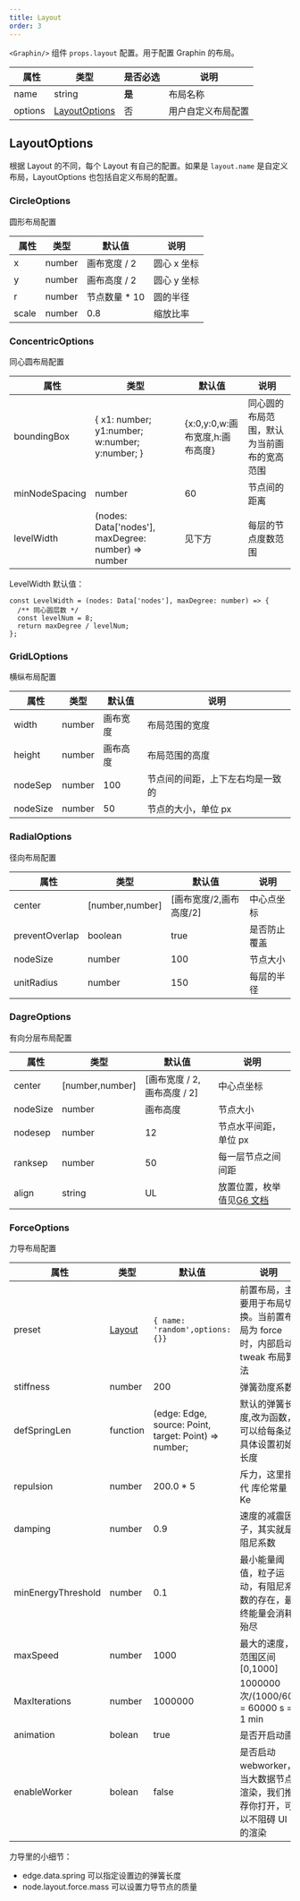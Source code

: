 ```yaml
---
title: Layout
order: 3
---
```


`<Graphin/>` 组件 `props.layout` 配置。用于配置 Graphin 的布局。

|   属性  | 类型                            | 是否必选 | 说明               |
| ------- | ------------------------------- | -------- | ------------------ |
| name    | string                          | **是**   | 布局名称           |
| options | [LayoutOptions](#layoutoptions) | 否       | 用户自定义布局配置 |

## LayoutOptions

根据 Layout 的不同，每个 Layout 有自己的配置。如果是 `layout.name` 是自定义布局，LayoutOptions 也包括自定义布局的配置。

### CircleOptions

圆形布局配置

|   属性 | 类型   | 默认值         | 说明        |
| ------ | ------ | -------------- | ----------- |
| x      | number | 画布宽度 / 2   | 圆心 x 坐标 |
| y      | number | 画布高度 / 2   | 圆心 y 坐标 |
| r      | number | 节点数量 \* 10 | 圆的半径    |
| scale  | number | 0.8            | 缩放比率    |

### ConcentricOptions

同心圆布局配置

|   属性         | 类型                                                | 默认值                          | 说明                                       |
| -------------- | --------------------------------------------------- | ------------------------------- | ------------------------------------------ |
| boundingBox    | { x1: number; y1:number; w:number; y:number; }      | {x:0,y:0,w:画布宽度,h:画布高度} | 同心圆的布局范围，默认为当前画布的宽高范围 |
| minNodeSpacing | number                                              | 60                              | 节点间的距离                               |
| levelWidth     | (nodes: Data['nodes'], maxDegree: number) => number | 见下方                          | 每层的节点度数范围                         |

LevelWidth 默认值：

```tsx
const LevelWidth = (nodes: Data['nodes'], maxDegree: number) => {
  /** 同心圆层数 */
  const levelNum = 8;
  return maxDegree / levelNum;
};
```

### GridLOptions

横纵布局配置

|   属性   | 类型   | 默认值   | 说明                             |
| -------- | ------ | -------- | -------------------------------- |
| width    | number | 画布宽度 | 布局范围的宽度                   |
| height   | number | 画布高度 | 布局范围的高度                   |
| nodeSep  | number | 100      | 节点间的间距，上下左右均是一致的 |
| nodeSize | number | 50       | 节点的大小，单位 px              |

### RadialOptions

径向布局配置

|   属性         | 类型            | 默认值                  | 说明         |
| -------------- | --------------- | ----------------------- | ------------ |
| center         | [number,number] | [画布宽度/2,画布高度/2] | 中心点坐标   |
| preventOverlap | boolean         | true                    | 是否防止覆盖 |
| nodeSize       | number          | 100                     | 节点大小     |
| unitRadius     | number          | 150                     | 每层的半径   |

### DagreOptions

有向分层布局配置

|   属性   | 类型            | 默认值                       | 说明                                                                    |
| -------- | --------------- | ---------------------------- | ----------------------------------------------------------------------- |
| center   | [number,number] | [画布宽度 / 2, 画布高度 / 2] | 中心点坐标                                                              |
| nodeSize | number          | 画布高度                     | 节点大小                                                                |
| nodesep  | number          | 12                           | 节点水平间距，单位 px                                                   |
| ranksep  | number          | 50                           | 每一层节点之间间距                                                      |
| align    | string          | UL                           | 放置位置，枚举值见[G6 文档](https://www.yuque.com/antv/g6/fkhp3c#sSXQJ) |

### ForceOptions

力导布局配置

|   属性             | 类型                          | 默认值                                                | 说明                                                                       |
| ------------------ | ----------------------------- | ----------------------------------------------------- | -------------------------------------------------------------------------- |
| preset             | [Layout](/zh/docs/api/layout) | `{ name: 'random',options:{}}`                        | 前置布局，主要用于布局切换。当前置布局为 force 时，内部启动 tweak 布局算法 |
| stiffness          | number                        | 200                                                   | 弹簧劲度系数                                                               |
| defSpringLen       | function                      | (edge: Edge, source: Point, target: Point) => number; | 默认的弹簧长度,改为函数，可以给每条边具体设置初始长度                      |
| repulsion          | number                        | 200.0 \* 5                                            | 斥力，这里指代 库伦常量 Ke                                                 |
| damping            | number                        | 0.9                                                   | 速度的减震因子，其实就是阻尼系数                                           |
| minEnergyThreshold | number                        | 0.1                                                   | 最小能量阈值，粒子运动，有阻尼系数的存在，最终能量会消耗殆尽               |
| maxSpeed           | number                        | 1000                                                  | 最大的速度，范围区间 [0,1000]                                              |
| MaxIterations      | number                        | 1000000                                               | 1000000 次/(1000/60) = 60000 s = 1 min                                     |
| animation          | bolean                        | true                                                  | 是否开启动画                                                               |
| enableWorker       | bolean                        | false                                                 | 是否启动 webworker，当大数据节点渲染，我们推荐你打开，可以不阻碍 UI 的渲染 |

力导里的小细节：

- edge.data.spring 可以指定设置边的弹簧长度
- node.layout.force.mass 可以设置力导节点的质量
